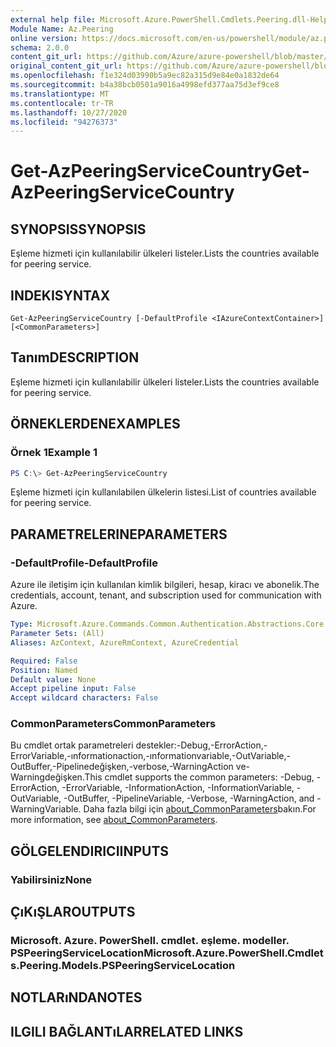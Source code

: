 ```yaml
---
external help file: Microsoft.Azure.PowerShell.Cmdlets.Peering.dll-Help.xml
Module Name: Az.Peering
online version: https://docs.microsoft.com/en-us/powershell/module/az.peering/get-azpeeringservicecountry
schema: 2.0.0
content_git_url: https://github.com/Azure/azure-powershell/blob/master/src/Peering/Peering/help/Get-AzPeeringServiceCountry.md
original_content_git_url: https://github.com/Azure/azure-powershell/blob/master/src/Peering/Peering/help/Get-AzPeeringServiceCountry.md
ms.openlocfilehash: f1e324d03990b5a9ec82a315d9e84e0a1832de64
ms.sourcegitcommit: b4a38bcb0501a9016a4998efd377aa75d3ef9ce8
ms.translationtype: MT
ms.contentlocale: tr-TR
ms.lasthandoff: 10/27/2020
ms.locfileid: "94276373"
---
```

# <span data-ttu-id="0f857-101">Get-AzPeeringServiceCountry</span><span class="sxs-lookup"><span data-stu-id="0f857-101">Get-AzPeeringServiceCountry</span></span>

## <span data-ttu-id="0f857-102">SYNOPSIS</span><span class="sxs-lookup"><span data-stu-id="0f857-102">SYNOPSIS</span></span>
<span data-ttu-id="0f857-103">Eşleme hizmeti için kullanılabilir ülkeleri listeler.</span><span class="sxs-lookup"><span data-stu-id="0f857-103">Lists the countries available for peering service.</span></span>

## <span data-ttu-id="0f857-104">INDEKI</span><span class="sxs-lookup"><span data-stu-id="0f857-104">SYNTAX</span></span>

```
Get-AzPeeringServiceCountry [-DefaultProfile <IAzureContextContainer>] [<CommonParameters>]
```

## <span data-ttu-id="0f857-105">Tanım</span><span class="sxs-lookup"><span data-stu-id="0f857-105">DESCRIPTION</span></span>
<span data-ttu-id="0f857-106">Eşleme hizmeti için kullanılabilir ülkeleri listeler.</span><span class="sxs-lookup"><span data-stu-id="0f857-106">Lists the countries available for peering service.</span></span>

## <span data-ttu-id="0f857-107">ÖRNEKLERDEN</span><span class="sxs-lookup"><span data-stu-id="0f857-107">EXAMPLES</span></span>

### <span data-ttu-id="0f857-108">Örnek 1</span><span class="sxs-lookup"><span data-stu-id="0f857-108">Example 1</span></span>
```powershell
PS C:\> Get-AzPeeringServiceCountry
```

<span data-ttu-id="0f857-109">Eşleme hizmeti için kullanılabilen ülkelerin listesi.</span><span class="sxs-lookup"><span data-stu-id="0f857-109">List of countries available for peering service.</span></span>

## <span data-ttu-id="0f857-110">PARAMETRELERINE</span><span class="sxs-lookup"><span data-stu-id="0f857-110">PARAMETERS</span></span>

### <span data-ttu-id="0f857-111">-DefaultProfile</span><span class="sxs-lookup"><span data-stu-id="0f857-111">-DefaultProfile</span></span>
<span data-ttu-id="0f857-112">Azure ile iletişim için kullanılan kimlik bilgileri, hesap, kiracı ve abonelik.</span><span class="sxs-lookup"><span data-stu-id="0f857-112">The credentials, account, tenant, and subscription used for communication with Azure.</span></span>

```yaml
Type: Microsoft.Azure.Commands.Common.Authentication.Abstractions.Core.IAzureContextContainer
Parameter Sets: (All)
Aliases: AzContext, AzureRmContext, AzureCredential

Required: False
Position: Named
Default value: None
Accept pipeline input: False
Accept wildcard characters: False
```

### <span data-ttu-id="0f857-113">CommonParameters</span><span class="sxs-lookup"><span data-stu-id="0f857-113">CommonParameters</span></span>
<span data-ttu-id="0f857-114">Bu cmdlet ortak parametreleri destekler:-Debug,-ErrorAction,-ErrorVariable,-ınformationaction,-ınformationvariable,-OutVariable,-OutBuffer,-Pipelinedeğişken,-verbose,-WarningAction ve-Warningdeğişken.</span><span class="sxs-lookup"><span data-stu-id="0f857-114">This cmdlet supports the common parameters: -Debug, -ErrorAction, -ErrorVariable, -InformationAction, -InformationVariable, -OutVariable, -OutBuffer, -PipelineVariable, -Verbose, -WarningAction, and -WarningVariable.</span></span> <span data-ttu-id="0f857-115">Daha fazla bilgi için [about_CommonParameters](http://go.microsoft.com/fwlink/?LinkID=113216)bakın.</span><span class="sxs-lookup"><span data-stu-id="0f857-115">For more information, see [about_CommonParameters](http://go.microsoft.com/fwlink/?LinkID=113216).</span></span>

## <span data-ttu-id="0f857-116">GÖLGELENDIRICI</span><span class="sxs-lookup"><span data-stu-id="0f857-116">INPUTS</span></span>

### <span data-ttu-id="0f857-117">Yabilirsiniz</span><span class="sxs-lookup"><span data-stu-id="0f857-117">None</span></span>

## <span data-ttu-id="0f857-118">ÇıKıŞLAR</span><span class="sxs-lookup"><span data-stu-id="0f857-118">OUTPUTS</span></span>

### <span data-ttu-id="0f857-119">Microsoft. Azure. PowerShell. cmdlet. eşleme. modeller. PSPeeringServiceLocation</span><span class="sxs-lookup"><span data-stu-id="0f857-119">Microsoft.Azure.PowerShell.Cmdlets.Peering.Models.PSPeeringServiceLocation</span></span>

## <span data-ttu-id="0f857-120">NOTLARıNDA</span><span class="sxs-lookup"><span data-stu-id="0f857-120">NOTES</span></span>

## <span data-ttu-id="0f857-121">ILGILI BAĞLANTıLAR</span><span class="sxs-lookup"><span data-stu-id="0f857-121">RELATED LINKS</span></span>
